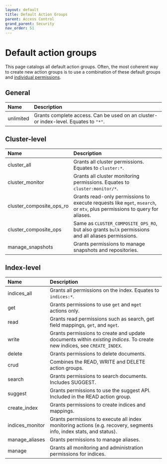 ```yaml
---
layout: default
title: Default Action Groups
parent: Access Control
grand_parent: Security
nav_order: 51
---
```


# Default action groups

This page catalogs all default action groups. Often, the most coherent way to create new action groups is to use a combination of these default groups and [individual permissions](../permissions).


## General

Name | Description
:--- | :---
unlimited | Grants complete access. Can be used on an cluster- or index-level. Equates to `"*"`.


## Cluster-level

Name | Description
:---| :---
cluster_all | Grants all cluster permissions. Equates to `cluster:*`.
cluster_monitor | Grants all cluster monitoring permissions. Equates to `cluster:monitor/*`.
cluster_composite_ops_ro | Grants read-only permissions to execute requests like `mget`, `msearch`, or `mtv`, plus permissions to query for aliases.
cluster_composite_ops | Same as `CLUSTER_COMPOSITE_OPS_RO`, but also grants `bulk` permissions and all aliases permissions.
manage_snapshots | Grants permissions to manage snapshots and repositories.


## Index-level

Name | Description
:--- | :---
indices_all | Grants all permissions on the index. Equates to `indices:*`.
get | Grants permissions to use `get` and `mget` actions only.
read | Grants read permissions such as search, get field mappings, `get`, and `mget`.
write | Grants permissions to create and update documents within *existing indices*. To create new indices, see `CREATE_INDEX`.
delete | Grants permissions to delete documents.
crud | Combines the READ, WRITE and DELETE action groups.
search | Grants permissions to search documents. Includes SUGGEST.
suggest | Grants permissions to use the suggest API. Included in the READ action group.
create_index | Grants permissions to create indices and mappings.
indices_monitor | Grants permissions to execute all index monitoring actions (e.g. recovery, segments info, index stats, and status).
manage_aliases | Grants permissions to manage aliases.
manage | Grants all monitoring and administration permissions for indices.

